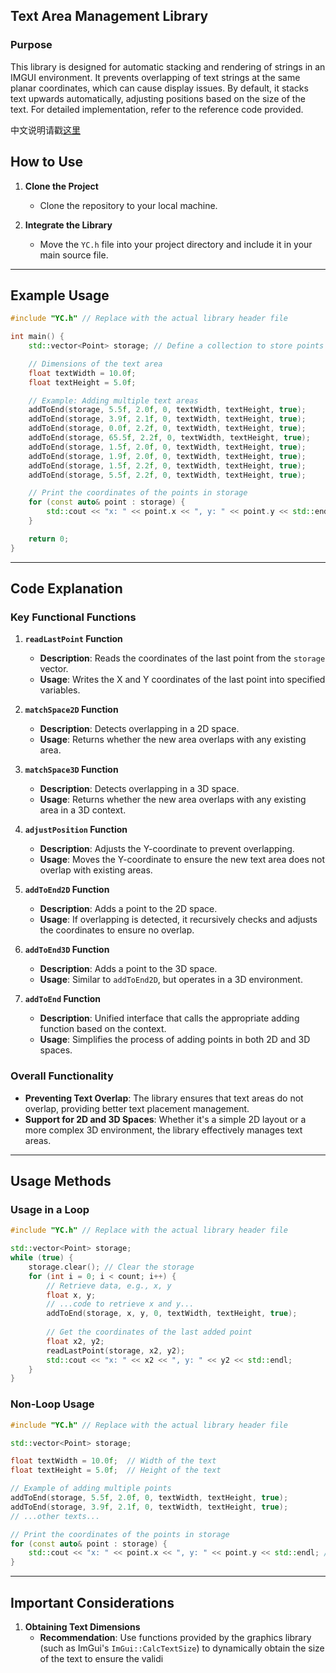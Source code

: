 ## Text Area Management Library

### **Purpose**
This library is designed for automatic stacking and rendering of strings in an IMGUI environment. It prevents overlapping of text strings at the same planar coordinates, which can cause display issues. By default, it stacks text upwards automatically, adjusting positions based on the size of the text. For detailed implementation, refer to the reference code provided.

中文说明请戳[这里](README.zh-CN.md)

## **How to Use**

1. **Clone the Project**
   - Clone the repository to your local machine.

2. **Integrate the Library**
   - Move the `YC.h` file into your project directory and include it in your main source file.

---

## **Example Usage**

```cpp
#include "YC.h" // Replace with the actual library header file

int main() {
    std::vector<Point> storage; // Define a collection to store points

    // Dimensions of the text area
    float textWidth = 10.0f;  
    float textHeight = 5.0f;  

    // Example: Adding multiple text areas
    addToEnd(storage, 5.5f, 2.0f, 0, textWidth, textHeight, true);
    addToEnd(storage, 3.9f, 2.1f, 0, textWidth, textHeight, true);
    addToEnd(storage, 0.0f, 2.2f, 0, textWidth, textHeight, true);
    addToEnd(storage, 65.5f, 2.2f, 0, textWidth, textHeight, true);
    addToEnd(storage, 1.5f, 2.0f, 0, textWidth, textHeight, true);
    addToEnd(storage, 1.9f, 2.0f, 0, textWidth, textHeight, true);
    addToEnd(storage, 1.5f, 2.2f, 0, textWidth, textHeight, true);
    addToEnd(storage, 5.5f, 2.2f, 0, textWidth, textHeight, true);

    // Print the coordinates of the points in storage
    for (const auto& point : storage) {
        std::cout << "x: " << point.x << ", y: " << point.y << std::endl; // Output the coordinates of each point
    }

    return 0;
}
```

---

## **Code Explanation**

### **Key Functional Functions**

1. **`readLastPoint` Function**
   - **Description**: Reads the coordinates of the last point from the `storage` vector.
   - **Usage**: Writes the X and Y coordinates of the last point into specified variables.

2. **`matchSpace2D` Function**
   - **Description**: Detects overlapping in a 2D space.
   - **Usage**: Returns whether the new area overlaps with any existing area.

3. **`matchSpace3D` Function**
   - **Description**: Detects overlapping in a 3D space.
   - **Usage**: Returns whether the new area overlaps with any existing area in a 3D context.

4. **`adjustPosition` Function**
   - **Description**: Adjusts the Y-coordinate to prevent overlapping.
   - **Usage**: Moves the Y-coordinate to ensure the new text area does not overlap with existing areas.

5. **`addToEnd2D` Function**
   - **Description**: Adds a point to the 2D space.
   - **Usage**: If overlapping is detected, it recursively checks and adjusts the coordinates to ensure no overlap.

6. **`addToEnd3D` Function**
   - **Description**: Adds a point to the 3D space.
   - **Usage**: Similar to `addToEnd2D`, but operates in a 3D environment.

7. **`addToEnd` Function**
   - **Description**: Unified interface that calls the appropriate adding function based on the context.
   - **Usage**: Simplifies the process of adding points in both 2D and 3D spaces.

### **Overall Functionality**

- **Preventing Text Overlap**: The library ensures that text areas do not overlap, providing better text placement management.
- **Support for 2D and 3D Spaces**: Whether it's a simple 2D layout or a more complex 3D environment, the library effectively manages text areas.

---

## **Usage Methods**

### **Usage in a Loop**

```cpp
#include "YC.h" // Replace with the actual library header file

std::vector<Point> storage;
while (true) {
    storage.clear(); // Clear the storage
    for (int i = 0; i < count; i++) {
        // Retrieve data, e.g., x, y
        float x, y;
        // ...code to retrieve x and y...
        addToEnd(storage, x, y, 0, textWidth, textHeight, true);
        
        // Get the coordinates of the last added point
        float x2, y2;
        readLastPoint(storage, x2, y2);
        std::cout << "x: " << x2 << ", y: " << y2 << std::endl;
    }
}
```

### **Non-Loop Usage**

```cpp
#include "YC.h" // Replace with the actual library header file

std::vector<Point> storage;

float textWidth = 10.0f;  // Width of the text
float textHeight = 5.0f;  // Height of the text

// Example of adding multiple points
addToEnd(storage, 5.5f, 2.0f, 0, textWidth, textHeight, true);
addToEnd(storage, 3.9f, 2.1f, 0, textWidth, textHeight, true);
// ...other texts...

// Print the coordinates of the points in storage
for (const auto& point : storage) {
    std::cout << "x: " << point.x << ", y: " << point.y << std::endl; // Output the coordinates of each point
}
```

---

## **Important Considerations**

1. **Obtaining Text Dimensions**
   - **Recommendation**: Use functions provided by the graphics library (such as ImGui's `ImGui::CalcTextSize`) to dynamically obtain the size of the text to ensure the validi
